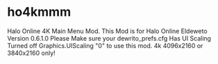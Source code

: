 # ho4kmmm
Halo Online 4K Main Menu Mod.
This Mod is for Halo Online Eldeweto Version 0.6.1.0
Please Make sure your dewrito_prefs.cfg Has UI Scaling Turned off Graphics.UIScaling "0" to use this mod.
4k 4096x2160 or 3840x2160 only!

